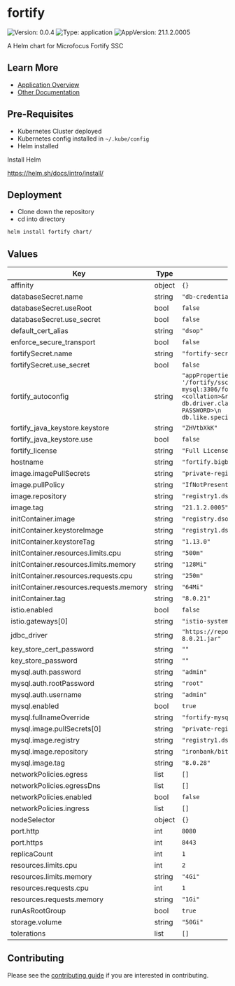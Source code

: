 # fortify

![Version: 0.0.4](https://img.shields.io/badge/Version-0.0.4-informational?style=flat-square) ![Type: application](https://img.shields.io/badge/Type-application-informational?style=flat-square) ![AppVersion: 21.1.2.0005](https://img.shields.io/badge/AppVersion-21.1.2.0005-informational?style=flat-square)

A Helm chart for Microfocus Fortify SSC

## Learn More
* [Application Overview](docs/overview.md)
* [Other Documentation](docs/)

## Pre-Requisites

* Kubernetes Cluster deployed
* Kubernetes config installed in `~/.kube/config`
* Helm installed

Install Helm

https://helm.sh/docs/intro/install/

## Deployment

* Clone down the repository
* cd into directory
```bash
helm install fortify chart/
```

## Values

| Key | Type | Default | Description |
|-----|------|---------|-------------|
| affinity | object | `{}` |  |
| databaseSecret.name | string | `"db-credentials-mysql"` |  |
| databaseSecret.useRoot | bool | `false` |  |
| databaseSecret.use_secret | bool | `false` |  |
| default_cert_alias | string | `"dsop"` |  |
| enforce_secure_transport | bool | `false` |  |
| fortifySecret.name | string | `"fortify-secret"` |  |
| fortifySecret.use_secret | bool | `false` |  |
| fortify_autoconfig | string | `"appProperties:\n  host.validation: false\n  searchIndex.location: '/fortify/ssc/index'\ndatasourceProperties:\n  jdbc.url: \"jdbc:mysql://fortify-mysql:3306/fortify?useSSL=false&connectionCollation=<collation>&rewriteBatchedStatements=true&max_allowed_packet=1073741824&sql_mode=TRADITIONAL\"\n  db.driver.class: com.mysql.cj.jdbc.Driver\n  db.username: <DB-USER>\n  db.password: <DB-PASSWORD>\n  db.dialect: com.fortify.manager.util.hibernate.MySQLDialect\n  db.like.specialCharacters: '%_\\\\'\ndbMigrationProperties:\n  migration.enabled: true\n"` |  |
| fortify_java_keystore.keystore | string | `"ZHVtbXkK"` |  |
| fortify_java_keystore.use | bool | `false` |  |
| fortify_license | string | `"Full License\n"` |  |
| hostname | string | `"fortify.bigbang.dev"` |  |
| image.imagePullSecrets | string | `"private-registry"` |  |
| image.pullPolicy | string | `"IfNotPresent"` |  |
| image.repository | string | `"registry1.dso.mil/ironbank/microfocus/fortify/ssc"` |  |
| image.tag | string | `"21.1.2.0005"` |  |
| initContainer.image | string | `"registry.dso.mil/platform-one/big-bang/apps/third-party/fortify/mysql-client"` |  |
| initContainer.keystoreImage | string | `"registry1.dso.mil/ironbank/redhat/openjdk/openjdk13"` |  |
| initContainer.keystoreTag | string | `"1.13.0"` |  |
| initContainer.resources.limits.cpu | string | `"500m"` |  |
| initContainer.resources.limits.memory | string | `"128Mi"` |  |
| initContainer.resources.requests.cpu | string | `"250m"` |  |
| initContainer.resources.requests.memory | string | `"64Mi"` |  |
| initContainer.tag | string | `"8.0.21"` |  |
| istio.enabled | bool | `false` |  |
| istio.gateways[0] | string | `"istio-system/main"` |  |
| jdbc_driver | string | `"https://repo1.maven.org/maven2/mysql/mysql-connector-java/8.0.21/mysql-connector-java-8.0.21.jar"` |  |
| key_store_cert_password | string | `""` |  |
| key_store_password | string | `""` |  |
| mysql.auth.password | string | `"admin"` |  |
| mysql.auth.rootPassword | string | `"root"` |  |
| mysql.auth.username | string | `"admin"` |  |
| mysql.enabled | bool | `true` |  |
| mysql.fullnameOverride | string | `"fortify-mysql"` |  |
| mysql.image.pullSecrets[0] | string | `"private-registry"` |  |
| mysql.image.registry | string | `"registry1.dso.mil"` |  |
| mysql.image.repository | string | `"ironbank/bitnami/mysql8"` |  |
| mysql.image.tag | string | `"8.0.28"` |  |
| networkPolicies.egress | list | `[]` |  |
| networkPolicies.egressDns | list | `[]` |  |
| networkPolicies.enabled | bool | `false` |  |
| networkPolicies.ingress | list | `[]` |  |
| nodeSelector | object | `{}` |  |
| port.http | int | `8080` |  |
| port.https | int | `8443` |  |
| replicaCount | int | `1` |  |
| resources.limits.cpu | int | `2` |  |
| resources.limits.memory | string | `"4Gi"` |  |
| resources.requests.cpu | int | `1` |  |
| resources.requests.memory | string | `"1Gi"` |  |
| runAsRootGroup | bool | `true` |  |
| storage.volume | string | `"50Gi"` |  |
| tolerations | list | `[]` |  |

## Contributing

Please see the [contributing guide](./CONTRIBUTING.md) if you are interested in contributing.

